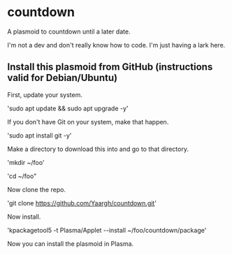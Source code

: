 # countdown
A plasmoid to countdown until a later date.

I'm not a dev and don't really know how to code.  I'm just having a lark here.

## Install this plasmoid from GitHub (instructions valid for Debian/Ubuntu)

First, update your system.

'sudo apt update && sudo apt upgrade -y'

If you don't have Git on your system, make that happen.

'sudo apt install git -y'

Make a directory to download this into and go to that directory.

'mkdir ~/foo'

'cd ~/foo"

Now clone the repo.

'git clone https://github.com/Yaargh/countdown.git'

Now install.

'kpackagetool5 -t Plasma/Applet --install ~/foo/countdown/package'

Now you can install the plasmoid in Plasma.
